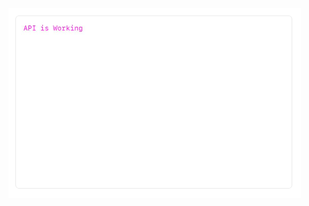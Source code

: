 ![image_alt](https://github.com/mddipu07/E-Commerce-Server/blob/fb124335e94403f92abfe3369996efbe54a35b69/E-server.png)
